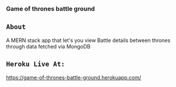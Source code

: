 ### Game of thrones battle ground


## `About `
A MERN stack app that let's you view Battle details between thrones through data fetched via MongoDB

## `Heroku Live At: `
https://game-of-thrones-battle-ground.herokuapp.com/
